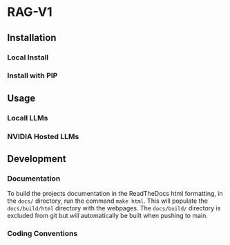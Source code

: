 # RAG-V1

## Installation

### Local Install

### Install with PIP

## Usage

### Locall LLMs

### NVIDIA Hosted LLMs

## Development

### Documentation

To build the projects documentation in the ReadTheDocs html formatting, in the `docs/` directory, run the command `make html`. This will populate the `docs/build/html` directory with the webpages. The `docs/build/` directory is excluded from git but *will* automatically be built when pushing to main.

### Coding Conventions

